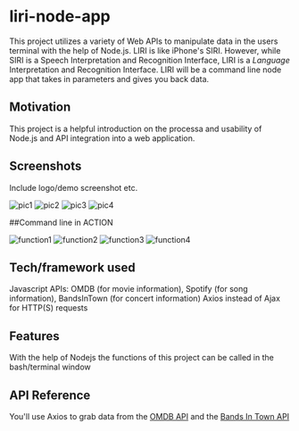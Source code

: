 # liri-node-app
This project utilizes a variety of Web APIs to manipulate data in the users terminal with the
help of Node.js. LIRI is like iPhone's SIRI. However, while SIRI is a Speech Interpretation and Recognition Interface, LIRI is a _Language_ Interpretation and Recognition Interface. LIRI will be a command line node app that takes in parameters and gives you back data.

## Motivation
This project is a helpful introduction on the processa and usability of Node.js and API integration into a web application.

## Screenshots
Include logo/demo screenshot etc.

![pic1](https://user-images.githubusercontent.com/8785431/57201592-9a6eb180-6f60-11e9-918c-3e9d4ad93a63.png)
![pic2](https://user-images.githubusercontent.com/8785431/57201602-b2decc00-6f60-11e9-8fb9-71fcc7dfde2c.png)
![pic3](https://user-images.githubusercontent.com/8785431/57201603-b40ff900-6f60-11e9-9439-4350070af541.png)
![pic4](https://user-images.githubusercontent.com/8785431/57201605-b5412600-6f60-11e9-8603-19e93e0c71de.png)

##Command line in ACTION

![function1](https://user-images.githubusercontent.com/8785431/57202303-6ea3f980-6f69-11e9-82fd-4f2def86ff6b.png)
![function2](https://user-images.githubusercontent.com/8785431/57202304-6fd52680-6f69-11e9-8ebe-916131de231f.png)
![function3](https://user-images.githubusercontent.com/8785431/57202305-71065380-6f69-11e9-914b-5739912f2dbf.png)
![function4](https://user-images.githubusercontent.com/8785431/57202308-72378080-6f69-11e9-8c22-0bf6d1322f78.png)


## Tech/framework used
 Javascript
 APIs: OMDB (for movie information), Spotify (for song information), BandsInTown (for concert information)
 Axios instead of Ajax for HTTP(S) requests


## Features
With the help of Nodejs the functions of this project can be called in the bash/terminal window



## API Reference

You'll use Axios to grab data from the [OMDB API](http://www.omdbapi.com) and the [Bands In Town API](http://www.artists.bandsintown.com/bandsintown-api)




